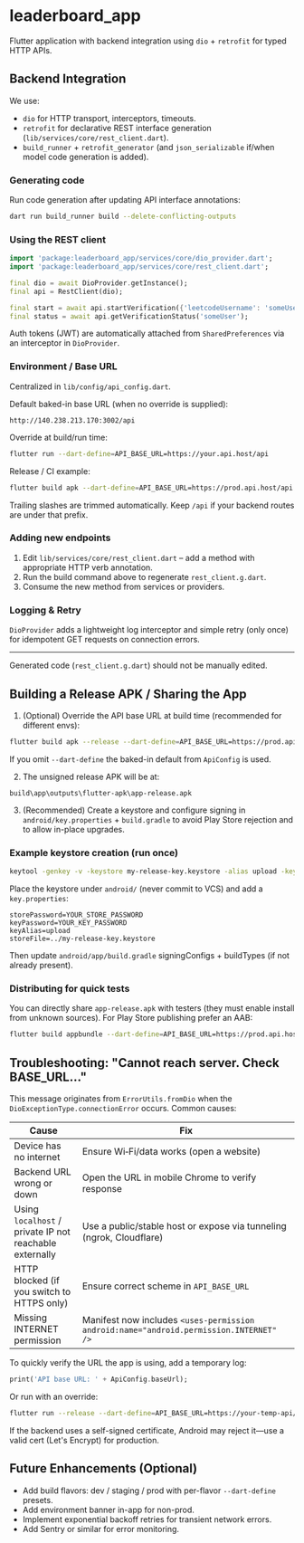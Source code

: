 # leaderboard_app

Flutter application with backend integration using `dio` + `retrofit` for typed HTTP APIs.

## Backend Integration

We use:

* `dio` for HTTP transport, interceptors, timeouts.
* `retrofit` for declarative REST interface generation (`lib/services/core/rest_client.dart`).
* `build_runner` + `retrofit_generator` (and `json_serializable` if/when model code generation is added).

### Generating code

Run code generation after updating API interface annotations:

```bash
dart run build_runner build --delete-conflicting-outputs
```

### Using the REST client

```dart
import 'package:leaderboard_app/services/core/dio_provider.dart';
import 'package:leaderboard_app/services/core/rest_client.dart';

final dio = await DioProvider.getInstance();
final api = RestClient(dio);

final start = await api.startVerification({'leetcodeUsername': 'someUser'});
final status = await api.getVerificationStatus('someUser');
```

Auth tokens (JWT) are automatically attached from `SharedPreferences` via an interceptor in `DioProvider`.

### Environment / Base URL

Centralized in `lib/config/api_config.dart`.

Default baked-in base URL (when no override is supplied):

```
http://140.238.213.170:3002/api
```

Override at build/run time:

```bash
flutter run --dart-define=API_BASE_URL=https://your.api.host/api
```

Release / CI example:

```bash
flutter build apk --dart-define=API_BASE_URL=https://prod.api.host/api
```

Trailing slashes are trimmed automatically. Keep `/api` if your backend routes are under that prefix.

### Adding new endpoints

1. Edit `lib/services/core/rest_client.dart` – add a method with appropriate HTTP verb annotation.
2. Run the build command above to regenerate `rest_client.g.dart`.
3. Consume the new method from services or providers.

### Logging & Retry

`DioProvider` adds a lightweight log interceptor and simple retry (only once) for idempotent GET requests on connection errors.

---

Generated code (`rest_client.g.dart`) should not be manually edited.

## Building a Release APK / Sharing the App

1. (Optional) Override the API base URL at build time (recommended for different envs):

```bash
flutter build apk --release --dart-define=API_BASE_URL=https://prod.api.host/api
```

If you omit `--dart-define` the baked-in default from `ApiConfig` is used.

2. The unsigned release APK will be at:

```
build\app\outputs\flutter-apk\app-release.apk
```

3. (Recommended) Create a keystore and configure signing in `android/key.properties` + `build.gradle` to avoid Play Store rejection and to allow in-place upgrades.

### Example keystore creation (run once)

```bash
keytool -genkey -v -keystore my-release-key.keystore -alias upload -keyalg RSA -keysize 2048 -validity 10000
```

Place the keystore under `android/` (never commit to VCS) and add a `key.properties`:

```
storePassword=YOUR_STORE_PASSWORD
keyPassword=YOUR_KEY_PASSWORD
keyAlias=upload
storeFile=../my-release-key.keystore
```

Then update `android/app/build.gradle` signingConfigs + buildTypes (if not already present).

### Distributing for quick tests

You can directly share `app-release.apk` with testers (they must enable install from unknown sources). For Play Store publishing prefer an AAB:

```bash
flutter build appbundle --dart-define=API_BASE_URL=https://prod.api.host/api
```

## Troubleshooting: "Cannot reach server. Check BASE_URL..."

This message originates from `ErrorUtils.fromDio` when the `DioExceptionType.connectionError` occurs. Common causes:

| Cause | Fix |
|-------|-----|
| Device has no internet | Ensure Wi‑Fi/data works (open a website) |
| Backend URL wrong or down | Open the URL in mobile Chrome to verify response |
| Using `localhost` / private IP not reachable externally | Use a public/stable host or expose via tunneling (ngrok, Cloudflare) |
| HTTP blocked (if you switch to HTTPS only) | Ensure correct scheme in `API_BASE_URL` |
| Missing INTERNET permission | Manifest now includes `<uses-permission android:name="android.permission.INTERNET" />` |

To quickly verify the URL the app is using, add a temporary log:

```dart
print('API base URL: ' + ApiConfig.baseUrl);
```

Or run with an override:

```bash
flutter run --release --dart-define=API_BASE_URL=https://your-temp-api/api
```

If the backend uses a self-signed certificate, Android may reject it—use a valid cert (Let's Encrypt) for production.

## Future Enhancements (Optional)

* Add build flavors: dev / staging / prod with per-flavor `--dart-define` presets.
* Add environment banner in-app for non-prod.
* Implement exponential backoff retries for transient network errors.
* Add Sentry or similar for error monitoring.

